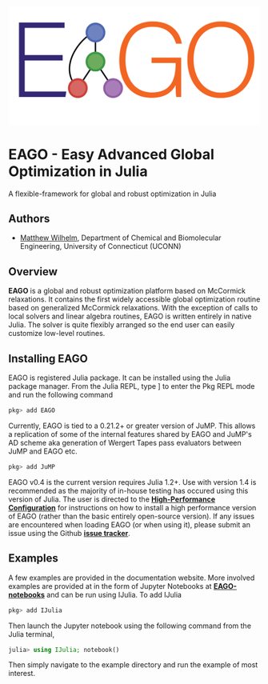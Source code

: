 
![full_Logo](full_Logo1.png)

# **EAGO - Easy Advanced Global Optimization in Julia**

A flexible-framework for global and robust optimization in Julia

## Authors
- [Matthew Wilhelm](https://psor.uconn.edu/person/matthew-wilhelm/), Department of Chemical and Biomolecular Engineering,  University of Connecticut (UCONN)

## Overview
**EAGO** is a global and robust optimization platform based on McCormick relaxations.
It contains the first widely accessible global optimization routine based on
generalized McCormick relaxations. With the exception of calls to local solvers
and linear algebra routines, EAGO is written entirely in native Julia.
The solver is quite flexibly arranged so the end user can easily customize low-level routines.

## Installing EAGO
EAGO is registered Julia package. It can be installed using the Julia package manager.
From the Julia REPL, type ] to enter the Pkg REPL mode and run the following command

```julia
pkg> add EAGO
```

Currently, EAGO is tied to a 0.21.2+ or greater version of JuMP. This allows a replication
of some of the internal features shared by EAGO and JuMP's AD scheme aka
generation of Wergert Tapes pass evaluators between JuMP and EAGO etc.

```julia
pkg> add JuMP
```

EAGO v0.4 is the current version requires Julia 1.2+. Use with version 1.4 is recommended as the majority of in-house testing has occured using this version of Julia. The user is directed to the [**High-Performance Configuration**](https://psorlab.github.io/EAGO.jl/Optimizer/high_performance/) for instructions on how to install a high performance version of EAGO (rather than the basic entirely open-source version). If any issues are encountered when loading EAGO (or when using it), please submit an issue using the Github [**issue tracker**](https://github.com/PSORLab/EAGO.jl/issues).

## Examples
A few examples are provided in the documentation website. More involved
examples are provided at in the form of Jupyter Notebooks at [**EAGO-notebooks**](https://github.com/PSORLab/EAGO-notebooks) and can be run using
IJulia. To add IJulia

```julia
pkg> add IJulia
```
Then launch the Jupyter notebook using the following command from the Julia terminal,

```julia
julia> using IJulia; notebook()
```

Then simply navigate to the example directory and run the example of most interest.
